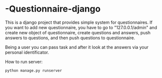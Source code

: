 # -Questionnaire-django

This is a django project that provides simple system for questionnaires.
If you want to add new questionnaire, you have to go to "127.0.0.1/admin" and create new object of questionnaire, create questions and answers, push answers to questions, and 
then push questions to questionnaire.

Being a user you can pass task and after it look at the answers via your personal identificator.

How to run server:

```
python manage.py runserver
```
